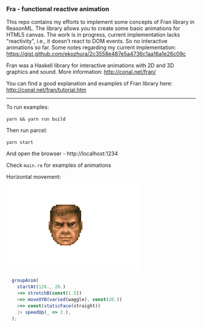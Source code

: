### Fra - functional reactive animation

This repo contains my efforts to implement some concepts of Fran library in ReasonML.
The library allows you to create some basic animations for HTML5 canvas.
The work is in progress, current implementation lacks "reactivity", i.e., it doesn't react to DOM events.
So no interactive animations so far. Some notes regarding my current implementation: https://gist.github.com/ekozhura/2c3558e487e5a4736c1aa16a1e26c09c

Fran was a Haskell library for interactive animations with 2D and 3D graphics and sound.
More information: http://conal.net/fran/

You can find a good explanation and examples of Fran library here: http://conal.net/fran/tutorial.htm

---

To run examples:

`yarn && yarn run build`

Then run parcel:

`yarn start`

And open the browser - http://localhost:1234

Check `main.re` for examples of animations

Horizontal movement:

<img src="examples/doomface_horizontal.gif"/>

```js
  groupAnim(
    startAt(120., 20.)
    >=> stretchB(const(1.5))
    >=> moveXYB(varied(waggle), const(20.))
    >=> const(staticFace(straight))
    |> speedUp(_ => 2.),
  );
```
